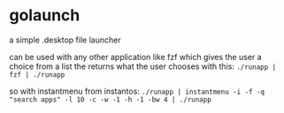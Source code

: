 # golaunch
a simple .desktop file launcher

can be used with any other application like fzf which gives the user a choice from a list the returns what the user chooses
with this:
  `./runapp | fzf | ./runapp`

so with instantmenu from instantos:
  `./runapp | instantmenu -i -f -q "search apps" -l 10 -c -w -1 -h -1 -bw 4 | ./runapp`
